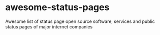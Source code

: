 # awesome-status-pages
Awesome list of status page open source software, services and public status pages of major internet companies
